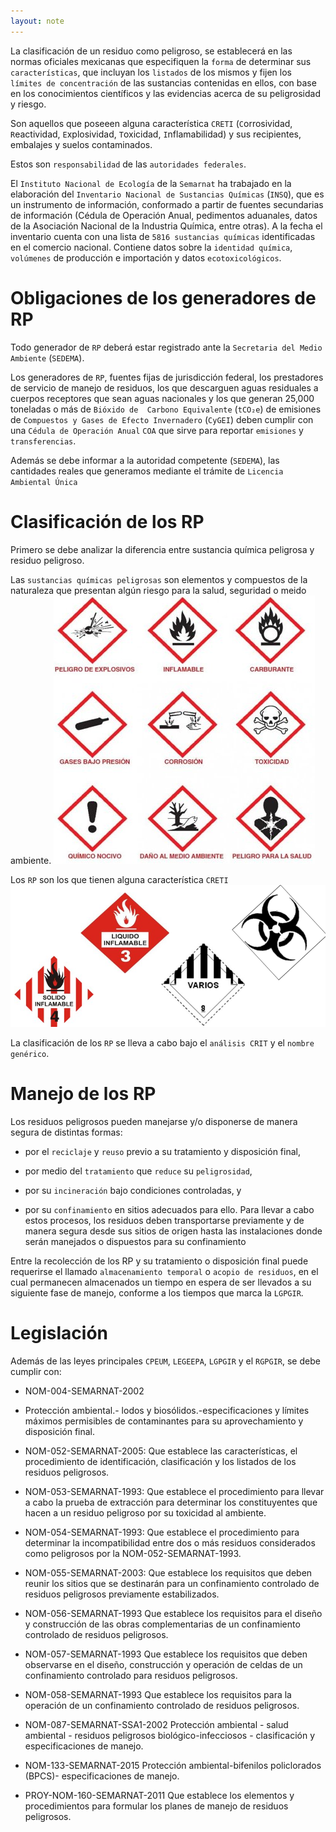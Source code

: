 ```yaml
---
layout: note
---
```


La clasificación de un residuo como peligroso, se establecerá en las normas oficiales  mexicanas que especifiquen la `forma` de determinar sus `características`, que incluyan los `listados` de los mismos y  fijen los `límites de concentración` de las sustancias contenidas en ellos, con base en los conocimientos científicos y  las evidencias acerca de su peligrosidad y riesgo.

Son aquellos que poseeen alguna característica `CRETI` (`C`orrosividad, `R`eactividad, `E`xplosividad, `T`oxicidad, `I`nflamabilidad) y sus recipientes, embalajes y suelos contaminados.

Estos son `responsabilidad` de las `autoridades federales`.

El `Instituto Nacional de Ecología` de la `Semarnat` ha trabajado en la elaboración  del `Inventario Nacional de Sustancias Químicas` (`INSQ`), que es un instrumento de información, conformado a partir de fuentes secundarias de información (Cédula de Operación Anual, pedimentos  aduanales, datos de la Asociación Nacional de la Industria Química, entre  otras). A la fecha el inventario cuenta con una lista de `5816 sustancias químicas` identificadas en el comercio nacional. Contiene datos sobre la `identidad química`, `volúmenes` de producción e importación y datos `ecotoxicológicos`.

# Obligaciones de los generadores de RP

Todo generador de `RP` deberá estar registrado ante la `Secretaria del Medio Ambiente` (`SEDEMA`).

Los generadores de `RP`, fuentes fijas de jurisdicción federal, los prestadores de servicio de manejo de residuos, los que descarguen  aguas residuales a cuerpos receptores que  sean aguas nacionales y los que generan  25,000 toneladas o más de `Bióxido de  Carbono Equivalente` (`tCO₂e`) de emisiones de `Compuestos y Gases de Efecto Invernadero` (`CyGEI`) deben cumplir con una `Cédula de Operación Anual` `COA` que sirve para reportar `emisiones` y `transferencias`.

Además se debe informar a la autoridad competente (`SEDEMA`), las cantidades reales que generamos mediante el trámite de `Licencia Ambiental Única`

# Clasificación de los RP
Primero se debe analizar la diferencia entre sustancia química peligrosa y residuo peligroso.

Las `sustancias químicas peligrosas` son elementos y compuestos de la naturaleza que presentan algún riesgo para la salud, seguridad o meido ambiente.
![7771b92fd49dead9b118cf3ad041d4f9.png](../../../img/fafc93190cc241589422ce3bdb156fb1.png)

Los `RP` son los que tienen alguna característica `CRETI`
![6c7b86a410acb352c8557ff4c8d3fc0a.png](../../../img/31b79cef792f48599036e6e0f7f4a349.png)

La clasificación de los `RP` se lleva a cabo bajo el `análisis CRIT` y el `nombre genérico`.

# Manejo de los RP
Los residuos peligrosos pueden manejarse y/o disponerse de manera segura  de distintas formas:

* por el `reciclaje` y `reuso` previo a su tratamiento y disposición final,

* por medio del `tratamiento` que `reduce` su `peligrosidad`,

* por su `incineración` bajo condiciones controladas, y

* por su `confinamiento` en sitios adecuados para ello. Para llevar a cabo estos  procesos, los residuos deben transportarse previamente y de manera segura  desde sus sitios de origen hasta las instalaciones donde serán manejados o  dispuestos para su confinamiento

Entre la recolección  de los RP y su tratamiento o  disposición final puede requerirse el llamado  `almacenamiento temporal` o `acopio de residuos`, en el  cual permanecen almacenados un tiempo en espera de  ser llevados a su siguiente fase de manejo, conforme a los  tiempos que marca la `LGPGIR`.

# Legislación
Además de las leyes principales `CPEUM`, `LEGEEPA`, `LGPGIR` y el `RGPGIR`, se debe cumplir con:

* NOM-004-SEMARNAT-2002

* Protección ambiental.- lodos y biosólidos.-especificaciones y límites máximos permisibles  de contaminantes para su aprovechamiento y disposición final.

* NOM-052-SEMARNAT-2005: Que establece las características, el procedimiento de identificación, clasificación y los  listados de los residuos peligrosos.

* NOM-053-SEMARNAT-1993: Que establece el procedimiento para llevar a cabo la prueba de extracción para  determinar los constituyentes que hacen a un residuo peligroso por su toxicidad al  ambiente.
* NOM-054-SEMARNAT-1993: Que establece el procedimiento para determinar la incompatibilidad  entre dos o más residuos considerados como peligrosos por la NOM-052-SEMARNAT-1993.

* NOM-055-SEMARNAT-2003: Que establece los requisitos que deben reunir los sitios que se  destinarán para un confinamiento controlado de residuos peligrosos  previamente estabilizados.

* NOM-056-SEMARNAT-1993 Que establece los requisitos para el diseño y construcción de las  obras complementarias de un confinamiento controlado de  residuos peligrosos.

* NOM-057-SEMARNAT-1993 Que establece los requisitos que deben observarse en el diseño, construcción y  operación de celdas de un confinamiento controlado para residuos peligrosos.

* NOM-058-SEMARNAT-1993 Que establece los requisitos para la operación de un confinamiento controlado de  residuos peligrosos.

* NOM-087-SEMARNAT-SSA1-2002 Protección ambiental - salud ambiental - residuos peligrosos biológico-infecciosos - clasificación y especificaciones de manejo.

* NOM-133-SEMARNAT-2015 Protección ambiental-bifenilos policlorados (BPCS)-  especificaciones de manejo.

* PROY-NOM-160-SEMARNAT-2011 Que establece los elementos y procedimientos para  formular los planes de manejo de residuos peligrosos.